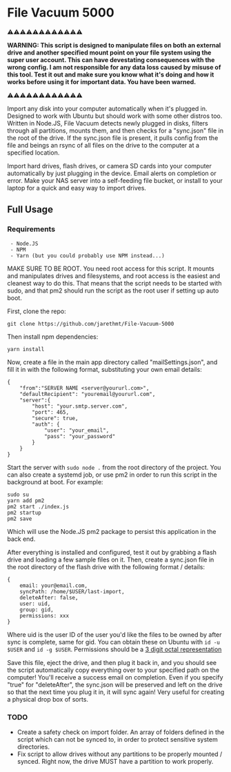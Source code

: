 # File Vacuum 5000 #

⚠️⚠️⚠️⚠️⚠️⚠️⚠️⚠️⚠️⚠️⚠️⚠️

**WARNING: This script is designed to manipulate files on both an external drive and another specified mount point on your file system using the super user account. This can have devestating consequences with the wrong config. I am not responsible for any data loss caused by misuse of this tool. Test it out and make sure you know what it's doing and how it works before using it for important data. You have been warned.**

⚠️⚠️⚠️⚠️⚠️⚠️⚠️⚠️⚠️⚠️⚠️⚠️

Import any disk into your computer automatically when it's plugged in. Designed to work with Ubuntu but should work with some other distros too. Written in Node.JS, File Vacuum detects newly plugged in disks, filters through all partitions, mounts them, and then checks for a "sync.json" file in the root of the drive. If the sync.json file is present, it pulls config from the file and beings an rsync of all files on the drive to the computer at a specified location.

Import hard drives, flash drives, or camera SD cards into your computer automatically by just plugging in the device. Email alerts on completion or error. Make your NAS server into a self-feeding file bucket, or install to your laptop for a quick and easy way to import drives.

## Full Usage ##

### Requirements ###
     - Node.JS
     - NPM
     - Yarn (but you could probably use NPM instead...)

MAKE SURE TO BE ROOT. You need root access for this script. It mounts and manipulates drives and filesystems, and root access is the easiest and cleanest way to do this. That means that the script needs to be started with sudo, and that pm2 should run the script as the root user if setting up auto boot.

First, clone the repo:

    git clone https://github.com/jarethmt/File-Vacuum-5000

Then install npm dependencies:

    yarn install

Now, create a file in the main app directory called "mailSettings.json", and fill it in with the following format, substituting your own email details:

    {
        "from":"SERVER NAME <server@yoururl.com>",
        "defaultRecipient": "youremail@yoururl.com",
        "server":{
            "host": "your.smtp.server.com",
            "port": 465,
            "secure": true,
            "auth": {
                "user": "your_email",
                "pass": "your_password"
            }
        }
    }

Start the server with `sudo node .` from the root directory of the project. You can also create a systemd job, or use pm2 in order to run this script in the background at boot. For example:

    sudo su
    yarn add pm2
    pm2 start ./index.js
    pm2 startup
    pm2 save

Which will use the Node.JS pm2 package to persist this application in the back end.

After everything is installed and configured, test it out by grabbing a flash drive and loading a few sample files on it. Then, create a sync.json file in the root directory of the flash drive with the following format / details:

    {
        email: your@email.com,
        syncPath: /home/$USER/last-import,
        deleteAfter: false,
        user: uid,
        group: gid,
        permissions: xxx
    }

Where uid is the user ID of the user you'd like the files to be owned by after sync is complete, same for gid. You can obtain these on Ubuntu with `id -u $USER` and `id -g $USER`. Permissions should be a [3 digit octal representation](https://docs.nersc.gov/filesystems/unix-file-permissions/)

Save this file, eject the drive, and then plug it back in, and you should see the script automatically copy everything over to your specified path on the computer! You'll receive a success email on completion. Even if you specify "true" for "deleteAfter", the sync.json will be preserved and left on the drive so that the next time you plug it in, it will sync again! Very useful for creating a physical drop box of sorts.


### TODO ###
 - Create a safety check on import folder. An array of folders defined in the script which can not be synced to, in order to protect sensitive system directories.
 - Fix script to allow drives without any partitions to be properly mounted / synced. Right now, the drive MUST have a partition to work properly.